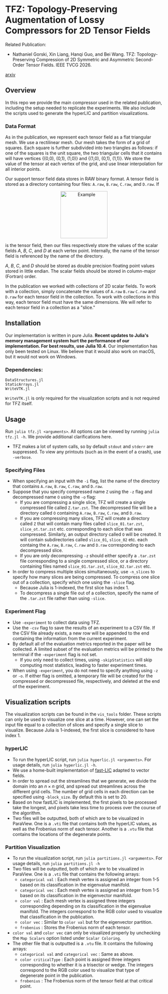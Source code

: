 # TFZ: Topology-Preserving Augmentation of Lossy Compressors for 2D Tensor Fields

Related Publication:

- Nathaniel Gorski, Xin Liang, Hanqi Guo, and Bei Wang. TFZ: Topology-Preserving Compression of 2D Symmetric and
Asymmetric Second-Order Tensor Fields. IEEE TVCG 2026.

[arxiv](https://www.arxiv.org/abs/2508.09235)

## Overview

In this repo we provide the main compressor used in the related publication, including the setup needed to replicate the experiments. We also include the scripts used to generate the hyperLIC and partition visualizations.

### Data Format

As in the publication, we represent each tensor field as a flat triangular mesh. We use a rectilinear mesh. Our mesh takes the form of a grid of squares. Each square is further subdivided into two triangles as follows: if one of the squares is the unit square, the two triangular cells that it contains will have vertices {(0,0), (0,1), (1,0)} and {(1,0), (0,1), (1,1)}. We store the value of the tensor at each vertex of the grid, and use linear interpolation for all interior points.

Our support tensor field data stores in RAW binary format. A tensor field is stored as a directory containing four files: ```A.raw```, ```B.raw```, ```C.raw```, and ```D.raw```. If 

<p align="center">
<picture>
  <source media="(prefers-color-scheme: dark)" srcset="figures/sf-dark.png">
  <source media="(prefers-color-scheme: light)" srcset="figures/sf.png">
  <img alt="Example" src="sf.png", width="150">
</picture>
</p>

is the tensor field, then our files respectively store the values of the scalar fields $A$, $B$, $C$, and $D$ at each vertex point. Internally, the name of the tensor field is referenced by the name of the directory.

$A$, $B$, $C$, and $D$ should be stored as double precision floating point values stored in little endian. The scalar fields should be stored in column-major (Fortran) order.

In the publication we worked with collections of 2D scalar fields. To work with a collection, simply concatenate the values of ```A.raw``` ```B.raw``` ```C.raw``` and ```D.raw``` for each tensor field in the collection. To work with collections in this way, each tensor field must have the same dimensions. We will refer to each tensor field in a collection as a "slice."

## Installation

Our implementation is written in pure Julia. **Recent updates to Julia's memory management system hurt the performance of our implementation. For best results, use Julia 10.4**. Our implementation has only been tested on Linux. We believe that it would also work on macOS, but it would not work on Windows.

### Dependencies:

```
DataStructures.jl
StaticArrays.jl
WriteVTK.jl
```

```WriteVTK.jl``` is only required for the visualization scripts and is not required for TFZ itself.

## Usage

Run ```julia tfz.jl <arguments>```. All options can be viewed by running ```julia tfz.jl -h```. We provide additional clarifications here.

- TFZ makes a lot of system calls, so by default ```stdout``` and ```stderr``` are suppressed. To view any printouts (such as in the event of a crash), use ```-verbose```.

### Specifying Files

- When specifying an input with the ```-i``` flag, list the name of the directory that contains ```A.raw```, ```B.raw```, ```C.raw```, and ```D.raw```.
- Suppose that you specify compressed name `Z` using the `-z` flag and decompressed name `O` using the `-o` flag:
    - If you are compressing a single slice, TFZ will create a single compressed file called `Z.tar.zst`. The decompressed file will be a directory called `O` containing ```A.raw```, ```B.raw```, ```C.raw```, and ```D.raw```.
    - If you are compressing many slices, TFZ will create a directory called `Z` that will contain many files called ```slice_01.tar.zst```, ```slice_ot.tar.zst``` etc. corresponding to each slice that was compressed. Similarly, an output directory called `O` will be created. It will contain subdirectories called ```slice_01```, ```slice_02``` etc. each containg the ```A.raw```, ```B.raw```, ```C.raw``` and ```D.raw``` corresponding to each decompressed slice.
    - If you are only decompressing `-z` should either specify a `.tar.zst` file corresponding to a single compressed slice, or a directory containing files named ```slice_01.tar.zst```, ```slice_02.tar.zst``` etc.
- In order to compress multiple slices simultaneously, use ```-n_slices``` to specify how many slices are being compressed. To compress one slice out of a collection, specify which one using the ```-slice``` flag.
    - Because Julia is 1-indexed, the first slice has index 1.
    - To decompress a single file out of a collection, specify the name of the ```.tar.zst``` file rather than using ```-slice```.

### Experiment Flag

- Use ```-experiment``` to collect data using TFZ.
- Use the ```-csv``` flag to save the results of an experiment to a CSV file. If the CSV file already exists, a new row will be appended to the end containing the information from the current experiment.
- By default all of the evaluation metrics reported in the paper will be collected. A limited subset of the evaluation metrics will be printed to the terminal if the ```-experiment``` flag is not set.
    - If you only need to collect times, using ```-skipStatistics``` will skip computing most statistics, leading to faster experiment times.
- When using ```-experiment```, you do not need to specify anything using ```-z``` or ```-o```. If either flag is omitted, a temporary file will be created for the compressed or decompressed file, respectively, and deleted at the end of the experiment.

## Visualization scripts

The visualization scripts can be found in the ```vis_tools``` folder. These scripts can only be used to visualize one slice at a time. However, one can set the input file equal to a collection of slices and specify a single slice to visualize. Because Julia is 1-indexed, the first slice is considered to have index 1.

### hyperLIC

- To run the hyperLIC script, run ```julia hyperlic.jl <arguments>```. For usage details, run ```julia hyperlic.jl -h```.
- We use a home-built implementation of [fast-LIC](http://www.zhanpingliu.org/research/flowvis/lic/FastLIC/FastLIC.htm) adapted to vector fields.
- In order to spread out the streamlines that we generate, we divide the domain into an $n \times n$ grid, and spread out streamlines across the different grid cells. The number of grid cells in each direction can be specified using ```-block_size```. By default this is set to 20.
- Based on how fastLIC is implemented, the first pixels to be processed take the longest, and pixels take less time to process over the course of the algorithm.
- Two files will be outputted, both of which are to be visualized in ParaView. One is a ```.vti``` file that contains both the hyperLIC values, as well as the Frobenius norm of each tensor. Another is a ```.vtu``` file that contains the locations of the degenerate points.

### Partition Visualization

- To run the visualization script, run ```julia partitions.jl <arguments>```. For usage details, run ```julia partitions.jl -h```
- Two files will be outputted, both of which are to be visualized in ParaView. One is a ```.vti``` file that contains the following arrays:
    - ```categorical val``` : Each mesh vertex is assigned an integer from 1-5 based on its classification in the eigenvalue manifold.
    - ```categorical vec``` : Each mesh vertex is assigned an integer from 1-5 based on its classification in the eigenvector manifold.
    - ```color val``` : Each mesh vertex is assigned three integers corresponding depending on its classification in the eigenvalue manifold. The integers correspond to the RGB color used to visualize that classification in the publication.
    - ```color vec``` : Similar to ```color val``` but for the eigenvector partition.
    - ```frobenius``` : Stores the Frobenius norm of each tensor.
- ```color val``` and ```color vec``` can only be visualized properly by unchecking the ```Map Scalars``` option listed under ```Scalar Coloring```.
- The other file that is outputted is a ```.vtu``` file. It contains the following arrays:
    - ```categorical val``` and ```categorical vec``` : Same as above.
    - ```color criticalType``` : Each point is assigned three integers corresponding to whether it is a trisector or wedge. The integers correspond to the RGB color used to visualize that type of degenerate point in the publication.
    - ```frobenius``` : The Frobenius norm of the tensor field at that critical point.

